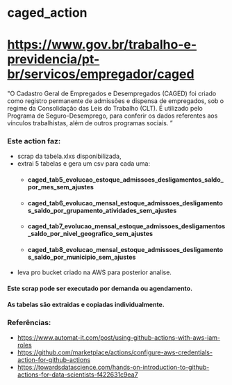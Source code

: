 # caged_action
# https://www.gov.br/trabalho-e-previdencia/pt-br/servicos/empregador/caged
"O Cadastro Geral de Empregados e Desempregados (CAGED) foi criado como registro permanente de admissões e dispensa de empregados, sob o regime da Consolidação das Leis do Trabalho (CLT). É utilizado pelo Programa de Seguro-Desemprego, para conferir os dados referentes aos vínculos trabalhistas, além de outros programas sociais.
”

### Este action faz:
- scrap da tabela.xlxs disponibilizada, 
- extrai 5 tabelas e gera um csv para cada uma:
   - #### caged_tab5_evolucao_estoque_admissoes_desligamentos_saldo_por_mes_sem_ajustes
   - #### caged_tab6_evolucao_mensal_estoque_admissoes_desligamentos_saldo_por_grupamento_atividades_sem_ajustes
   - #### caged_tab7_evolucao_mensal_estoque_admissoes_desligamentos_saldo_por_nivel_geografico_sem_ajustes
   - #### caged_tab8_evolucao_mensal_estoque_admissoes_desligamentos_saldo_por_municipio_sem_ajustes
- leva pro bucket criado na AWS para posterior analise.

 #### Este scrap pode ser executado por demanda ou agendamento.
 #### As tabelas são extraidas e copiadas individualmente.

### Referências:
- https://www.automat-it.com/post/using-github-actions-with-aws-iam-roles
- https://github.com/marketplace/actions/configure-aws-credentials-action-for-github-actions
- https://towardsdatascience.com/hands-on-introduction-to-github-actions-for-data-scientists-f422631c9ea7
